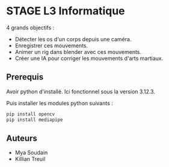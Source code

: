 # STAGE L3 Informatique

4 grands objectifs :

- Détecter les os d'un corps depuis une caméra.
- Enregistrer ces mouvements.
- Animer un rig dans blender avec ces mouvements.
- Créer une IA pour corriger les mouvements d'arts martiaux.

## Prerequis

Avoir python d'installé.
Ici fonctionnel sous la version 3.12.3.

Puis installer les modules python suivants :

```bash
pip install opencv
pip install mediapipe
```

## Auteurs

- Mya Soudain
- Killian Treuil
